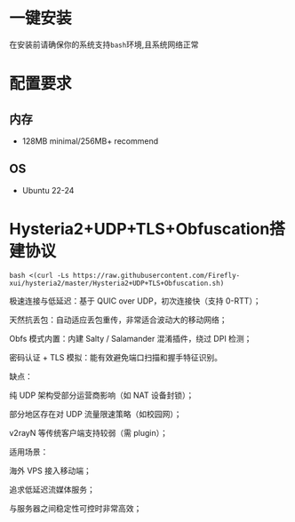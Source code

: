 # 一键安装
在安装前请确保你的系统支持`bash`环境,且系统网络正常  


# 配置要求  
## 内存  
- 128MB minimal/256MB+ recommend  
## OS  
- Ubuntu 22-24



# Hysteria2+UDP+TLS+Obfuscation搭建协议
```
bash <(curl -Ls https://raw.githubusercontent.com/Firefly-xui/hysteria2/master/Hysteria2+UDP+TLS+Obfuscation.sh)

```  

极速连接与低延迟：基于 QUIC over UDP，初次连接快（支持 0-RTT）；

天然抗丢包：自动适应丢包重传，非常适合波动大的移动网络；

Obfs 模式内置：内建 Salty / Salamander 混淆插件，绕过 DPI 检测；

密码认证 + TLS 模拟：能有效避免端口扫描和握手特征识别。

缺点：

纯 UDP 架构受部分运营商影响（如 NAT 设备封锁）；

部分地区存在对 UDP 流量限速策略（如校园网）；

v2rayN 等传统客户端支持较弱（需 plugin）；

适用场景：

海外 VPS 接入移动端；

追求低延迟流媒体服务；

与服务器之间稳定性可控时非常高效；
